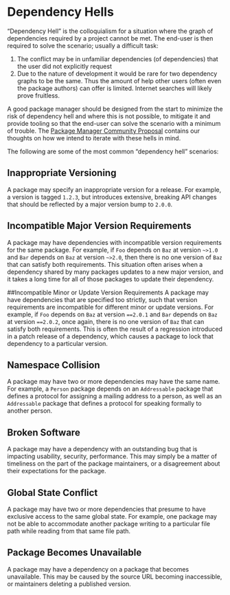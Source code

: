 # Dependency Hells

“Dependency Hell” is the colloquialism for a situation where the graph
of dependencies required by a project cannot be met. The end-user is 
then required to solve the scenario; usually a difficult task:

1. The conflict may be in unfamiliar dependencies (of dependencies) that the user did not explicitly request
2. Due to the nature of development it would be rare for two dependency graphs to be the same. Thus the amount of help other users (often even the package authors) can offer is limited. Internet searches will likely prove fruitless.

A good package manager should be designed from the start to minimize the risk
of dependency hell and where this is not possible, to mitigate it and provide
tooling so that the end-user can solve the scenario with a minimum of
trouble. The [Package Manager Community Proposal] contains our thoughts on
how we intend to iterate with these hells in mind.

The following are some of the most common “dependency hell” scenarios:

## Inappropriate Versioning
A package may specify an inappropriate version for a release.
  For example, a version is tagged `1.2.3`,
  but introduces extensive, breaking API changes
  that should be reflected by a major version bump to `2.0.0`.

## Incompatible Major Version Requirements
A package may have dependencies
  with incompatible version requirements for the same package.
  For example, if `Foo` depends on `Baz` at version `~>1.0`
  and `Bar` depends on `Baz` at version `~>2.0`,
  then there is no one version of `Baz` that can satisfy both requirements.
  This situation often arises when a dependency shared by many packages
  updates to a new major version,
  and it takes a long time for all of those packages to update their dependency.

##Incompatible Minor or Update Version Requirements
A package may have dependencies that are specified too strictly,
  such that version requirements are incompatible for different minor or update versions.
  For example, if `Foo` depends on `Baz` at version `==2.0.1`
  and `Bar` depends on `Baz` at version `==2.0.2`,
  once again, there is no one version of `Baz` that can satisfy both requirements.
  This is often the result of a regression introduced in a patch release of a dependency,
  which causes a package to lock that dependency to a particular version.

## Namespace Collision
A package may have two or more dependencies may have the same name.
  For example, a `Person` package depends on
  an `Addressable` package that defines a protocol
  for assigning a mailing address to a person,
  as well as
  an `Addressable` package that defines a protocol
  for speaking formally to another person.

## Broken Software
A package may have a dependency with an outstanding bug
  that is impacting usability, security, performance.
  This may simply be a matter of timeliness on the part of the package maintainers,
  or a disagreement about their expectations for the package.

## Global State Conflict
A package may have two or more dependencies that
  presume to have exclusive access to the same global state.
  For example, one package may not be able to accommodate
  another package writing to a particular file path
  while reading from that same file path.

## Package Becomes Unavailable
A package may have a dependency on a package that becomes unavailable.
  This may be caused by the source URL becoming inaccessible,
  or maintainers deleting a published version.


[Package Manager Community Proposal]: PackageManagerCommunityProposal.md
